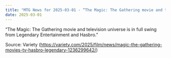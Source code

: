 ```yaml
---
title: "MTG News for 2025-03-01 - “The Magic: The Gathering movie and television uni..."
date: 2025-03-01
---
```


“The Magic: The Gathering movie and television universe is in full swing from Legendary Entertainment and Hasbro.”

Source: Variety (https://variety.com/2025/film/news/magic-the-gathering-movies-tv-hasbro-legendary-1236299642/)
